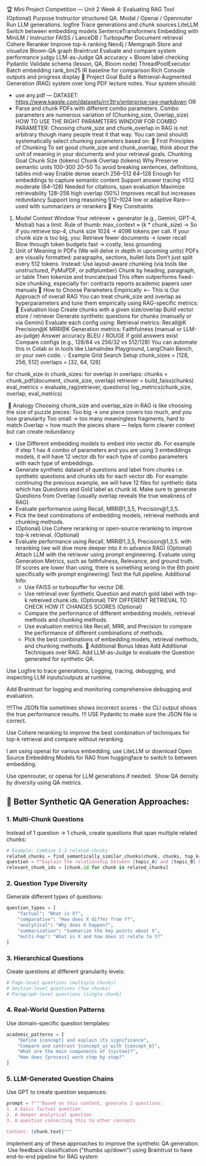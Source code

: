 🏆 Mini Project Competition — Unit 2 Week 4: Evaluating RAG 
Tool (Optional)
Purpose
Instructor
structured QA.
Modal / Openai / Openrouter
Run LLM generations.
logfire
Trace generations and chunk sources
LiteLLM
Switch between embedding models
SentenceTransformers
Embedding with MiniLM / Instructor
FAISS / LanceDB / Turbopuffer
Document retrieval
Cohere Reranker
Improve top-k ranking
Neo4j / Memgraph
Store and visualize Bloom-QA graph
Braintrust
Evaluate and compare system performance
judgy
LLM-as-Judge QA accuracy + Bloom label checking
Pydantic
Validate schema (lesson, QA, Bloom node)
ThreadPoolExecutor
Batch embedding
rank_bm25
IR baseline for comparison
Rich
Console outputs and progress display
🎯 Project Goal
Build a Retrieval-Augmented Generation (RAG) system over long PDF lecture notes. Your system should:
- use any.pdf — DATASET: https://www.kaggle.com/datasets/rrr3try/enterprise-rag-markdown
OR
- Parse and chunk PDFs with different combo parameters. Combo parameters are numerous variation of (Chunking_size, Overlap_size)
HOW TO USE THE RIGHT PARAMETERS WINDOW FOR COMBO PARAMETER:
Choosing chunk_size and chunk_overlap in RAG is not arbitrary though many people treat it that way. You can (and should) systematically select chunking parameters based on:
🧠 First Principles of Chunking
To set good chunk_size and chunk_overlap, think about the unit of meaning in your documents and your retrieval goals.
Chunking Goal
Chunk Size (tokens)
Chunk Overlap (tokens)
Why
Preserve semantic units
100–300
20–50
To avoid breaking sentences, definitions, tables mid-way
Enable dense search
256–512
64–128
Enough for embeddings to capture semantic content
Support answer tracing
≤512
moderate (64–128)
Needed for citations, span evaluation
Maximize retrievability
128–256
high overlap (50%)
Improves recall but increases redundancy
Support long reasoning
512–1024
low or adaptive
Rare—used with summarizers or rerankers
📏 Key Constraints
1. Model Context Window
Your retriever + generator (e.g., Gemini, GPT-4, Mistral) has a limit.
Rule of thumb:
max_context ≈ (k * chunk_size)
→ So if you retrieve top-4, chunk size 1024 → 4096 tokens per call.
If your chunk size is too big, you:
Retrieve fewer documents → lower recall
Blow through token budgets fast → costly, less grounding
2. Unit of Meaning in PDFs (We will delve in depth in upcoming units)
PDFs are visually formatted: paragraphs, sections, bullet lists
Don’t just split every 512 tokens. Instead:
Use layout-aware chunking (via tools like unstructured, PyMuPDF, or pdfplumber)
Chunk by heading, paragraph, or table
Then tokenize and truncate/pad
This often outperforms fixed-size chunking, especially for:
contracts
reports
academic papers
user manuals
🧪 How to Choose Parameters Empirically <— This is Our Approach of overall RAG
You can treat chunk_size and overlap as hyperparameters and tune them empirically using RAG-specific metrics:
🔁 Evaluation loop
Create chunks with a given size/overlap
Build vector store / retriever
Generate synthetic questions for chunks (manually or via Gemini)
Evaluate each config using:
Retrieval metrics:
Recall@K
Precision@K
MRR@K
Generation metrics:
Faithfulness (manual or LLM-as-judge)
Answer accuracy
BLEU / ROUGE if gold answers exist
Compare configs (e.g., 128/64 vs 256/32 vs 512/128)
You can automate this in Colab or in tools like LlamaIndex Playground, LangChain Bench, or your own code.
💡 Example Grid Search Setup
chunk_sizes = [128, 256, 512]
overlaps = [32, 64, 128]

for chunk_size in chunk_sizes:
    for overlap in overlaps:
        chunks = chunk_pdf(document, chunk_size, overlap)
        retriever = build_faiss(chunks)
        eval_metrics = evaluate_rag(retriever, questions)
        log_metrics(chunk_size, overlap, eval_metrics)

​
🧠 Analogy
Choosing chunk_size and overlap_size in RAG is like choosing the size of puzzle pieces:
Too big → one piece covers too much, and you lose granularity
Too small → too many meaningless fragments, hard to match
Overlap = how much the pieces share — helps form clearer context but can create redundancy
- Use Different embedding models to embed into vector db. For example if step 1 has 4 combo of parameters and you are using 3 embeddings models, it will have 12 vector db for each type of combo parameters with each type of embeddings.
- Generate synthetic dataset of questions and label from chunks i.e. synthetic questions and chunks ids for each vector db. For example: continuing the previous example, we will have 12 files for synthetic data which has Questions and Gold label as chunk id.  Make sure to generate Questions from Overlap (usually overlap reveals the true weakness of RAG).
- Evaluate performance using Recall, MRR@1,3,5, Precision@1,3,5.
- Pick the best combinations of embedding models, retrieval methods and chunking methods.
- (Optional) Use Cohere reranking or open-source reranking to improve top-k retrieval. (Optional)
- Evaluate performance using Recall, MRR@1,3,5, Precision@1,3,5. with reranking (we will dive more deeper into it in advance RAG) (Optional)
Attach LLM with the retriever using prompt engineering.
Evaluate using Generation Metrics, such as faithfulness, Relevance, and ground truth. (If scores are lower than using, there is something wrong in the 6th point specifically with prompt engineering)
Test the full pipeline.
Additional Info:
    - Use FAISS or turbopuffer for vector DB.
    - Use retrieval over Synthetic Question and match gold label with top-k retreived chunk ids. (Optional) TRY DIFFERENT RETRIEVAL TO CHECK HOW IT CHANGES SCORES (Optional)
    - Compare the performance of different embedding models, retrieval methods and chunking methods.
    - Use evaluation metrics like Recall, MRR, and Precision to compare the performance of different combinations of methods.
    - Pick the best combinations of embedding models, retrieval methods, and chunking methods.
🧠 Additional Bonus Ideas
Add Additional Techniques over RAG.
Add LLM-as-Judge to evaluate the Question generated for synthetic QA.

Use Logfire to trace generations, Logging, tracing, debugging, and inspecting LLM inputs/outputs at runtime.

Add Braintrust for logging and monitoring comprehensive debugging and evaluation.

!!!!The JSON file sometimes shows incorrect scores - the CLI output shows the true performance results. !!! USE Pydantic to make sure the JSON file is correct.

Use Cohere reranking to improve the best combination of techniques for top-k retrieval and compare without reranking.

I am using openai for various embedding, use LiteLLM or download Open Source Embedding Models for RAG from huggingface to switch to between embedding.

Use openrouter, or openai for LLM generations if needed.
​
Show QA density by diversity using QA metrics.
## 🎯 **Better Synthetic QA Generation Approaches:**

### **1. Multi-Chunk Questions**
Instead of 1 question → 1 chunk, create questions that span multiple related chunks:

```python
# Example: Combine 2-3 related chunks
related_chunks = find_semantically_similar_chunks(chunk, chunks, top_k=3)
question = f"Explain the relationship between {topic_A} and {topic_B} based on the content"
relevant_chunk_ids = [chunk.id for chunk in related_chunks]
```

### **2. Question Type Diversity**
Generate different types of questions:

```python
question_types = [
    "factual": "What is X?",
    "comparative": "How does X differ from Y?", 
    "analytical": "Why does X happen?",
    "summarization": "Summarize the key points about X",
    "multi-hop": "What is X and how does it relate to Y?"
]
```

### **3. Hierarchical Questions**
Create questions at different granularity levels:

```python
# Page-level questions (multiple chunks)
# Section-level questions (few chunks)  
# Paragraph-level questions (single chunk)
```

### **4. Real-World Question Patterns**
Use domain-specific question templates:

```python
academic_patterns = [
    "Define {concept} and explain its significance",
    "Compare and contrast {concept_a} with {concept_b}",
    "What are the main components of {system}?",
    "How does {process} work step by step?"
]
```

### **5. LLM-Generated Question Chains**
Use GPT to create question sequences:

```python
prompt = f"""Based on this content, generate 3 questions:
1. A basic factual question
2. A deeper analytical question  
3. A question connecting this to other concepts

Content: {chunk.text}"""
```

implement any of these approaches to improve the synthetic QA generation.
​
Use feedback classification ("thumbs up/down") using Braintrust to have end-to-end pipeline for RAG system